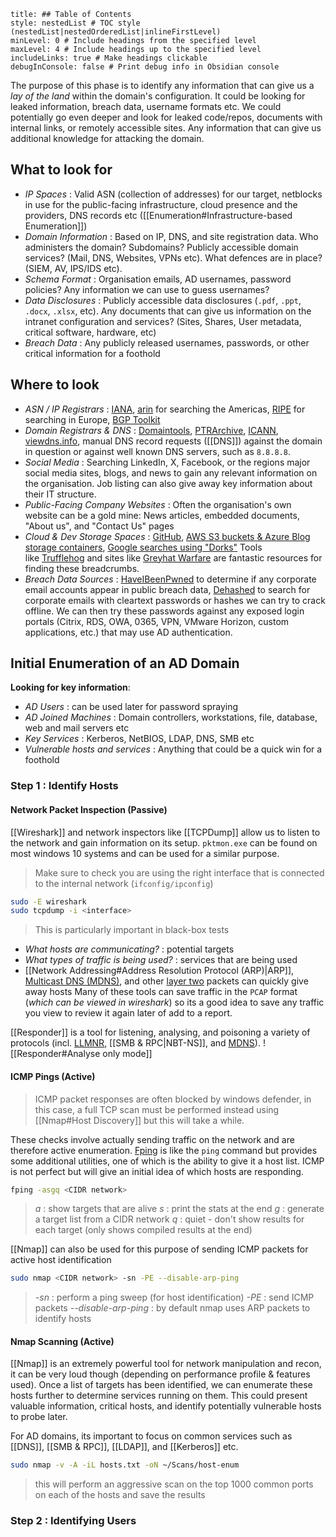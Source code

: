 ```table-of-contents
title: ## Table of Contents
style: nestedList # TOC style (nestedList|nestedOrderedList|inlineFirstLevel)
minLevel: 0 # Include headings from the specified level
maxLevel: 4 # Include headings up to the specified level
includeLinks: true # Make headings clickable
debugInConsole: false # Print debug info in Obsidian console
```
The purpose of this phase is to identify any information that can give us a *lay of the land* within the domain's configuration. It could be looking for leaked information, breach data, username formats etc. We could potentially go even deeper and look for leaked code/repos, documents with internal links, or remotely accessible sites. Any information that can give us additional knowledge for attacking the domain.

## What to look for
- *IP Spaces* : Valid ASN (collection of addresses) for our target, netblocks in use for the public-facing infrastructure, cloud presence and the providers, DNS records etc ([[Enumeration#Infrastructure-based Enumeration]])
- *Domain Information* : Based on IP, DNS, and site registration data. Who administers the domain? Subdomains? Publicly accessible domain services? (Mail, DNS, Websites, VPNs etc). What defences are in place? (SIEM, AV, IPS/IDS etc).
- *Schema Format* : Organisation emails, AD usernames, password policies? Any information we can use to guess usernames?
- *Data Disclosures* : Publicly accessible data disclosures (`.pdf`, `.ppt`, `.docx`, `.xlsx`, etc). Any documents that can give us information on the intranet configuration and services? (Sites, Shares, User metadata, critical software, hardware, etc)
- *Breach Data* : Any publicly released usernames, passwords, or other critical information for a foothold

## Where to look
- *ASN / IP Registrars* : [IANA](https://www.iana.org/), [arin](https://www.arin.net/) for searching the Americas, [RIPE](https://www.ripe.net/) for searching in Europe, [BGP Toolkit](https://bgp.he.net/)
- *Domain Registrars & DNS* : [Domaintools](https://www.domaintools.com/), [PTRArchive](http://ptrarchive.com/), [ICANN](https://lookup.icann.org/lookup), [viewdns.info](https://viewdns.info/), manual DNS record requests ([[DNS]]) against the domain in question or against well known DNS servers, such as `8.8.8.8`.
- *Social Media* : Searching LinkedIn, X, Facebook, or the regions major social media sites, blogs, and news to gain any relevant information on the organisation. Job listing can also give away key information about their IT structure.
- *Public-Facing Company Websites* : Often the organisation's own website can be a gold mine: News articles, embedded documents, "About us", and "Contact Us" pages
- *Cloud & Dev Storage Spaces* : [GitHub](https://github.com/), [AWS S3 buckets & Azure Blog storage containers](https://grayhatwarfare.com/), [Google searches using "Dorks"](https://www.exploit-db.com/google-hacking-database) Tools like [Trufflehog](https://github.com/trufflesecurity/truffleHog) and sites like [Greyhat Warfare](https://buckets.grayhatwarfare.com/) are fantastic resources for finding these breadcrumbs.
- *Breach Data Sources* : [HaveIBeenPwned](https://haveibeenpwned.com/) to determine if any corporate email accounts appear in public breach data, [Dehashed](https://www.dehashed.com/) to search for corporate emails with cleartext passwords or hashes we can try to crack offline. We can then try these passwords against any exposed login portals (Citrix, RDS, OWA, 0365, VPN, VMware Horizon, custom applications, etc.) that may use AD authentication.

## Initial Enumeration of an AD Domain
**Looking for key information**:
- *AD Users* : can be used later for password spraying
- *AD Joined Machines* : Domain controllers, workstations, file, database, web and mail servers etc
- *Key Services* : Kerberos, NetBIOS, LDAP, DNS, SMB etc
- *Vulnerable hosts and services* : Anything that could be a quick win for a foothold

### Step 1 : Identify Hosts
#### Network Packet Inspection (Passive)
[[Wireshark]] and network inspectors like [[TCPDump]] allow us to listen to the network and gain information on its setup. `pktmon.exe` can be found on most windows 10 systems and can be used for a similar purpose.
> Make sure to check you are using the right interface that is connected to the internal network (`ifconfig/ipconfig`)
```bash
sudo -E wireshark
sudo tcpdump -i <interface>
```
> This is particularly important in black-box tests
- *What hosts are communicating?* : potential targets
- *What types of traffic is being used?* : services that are being used
- [[Network Addressing#Address Resolution Protocol (ARP)|ARP]], [Multicast DNS (MDNS)](https://en.wikipedia.org/wiki/Multicast_DNS), and other [layer two](https://www.juniper.net/documentation/us/en/software/junos/multicast-l2/topics/topic-map/layer-2-understanding.html) packets can quickly give away hosts
Many of these tools can save traffic in the `PCAP` format (*which can be viewed in wireshark*) so its a good idea to save any traffic you view to review it again later of add to a report.

[[Responder]] is a tool for listening, analysing, and poisoning a variety of protocols (incl. [LLMNR](https://en.wikipedia.org/wiki/Link-Local_Multicast_Name_Resolution), [[SMB & RPC|NBT-NS]], and [MDNS](https://en.wikipedia.org/wiki/Multicast_DNS)).
![[Responder#Analyse only mode]]

#### ICMP Pings (Active)
> ICMP packet responses are often blocked by windows defender, in this case, a full TCP scan must be performed instead using [[Nmap#Host Discovery]] but this will take a while.

These checks involve actually sending traffic on the network and are therefore active enumeration.
[Fping](https://fping.org/) is like the `ping` command but provides some additional utilities, one of which is the ability to give it a host list. ICMP is not perfect but will give an initial idea of which hosts are responding.

```bash
fping -asgq <CIDR network>
```
> *a* : show targets that are alive
> *s* : print the stats at the end
> *g* : generate a target list from a CIDR network
> *q* : quiet - don't show results for each target (only shows compiled results at the end)

[[Nmap]] can also be used for this purpose of sending ICMP packets for active host identification
```bash
sudo nmap <CIDR network> -sn -PE --disable-arp-ping
```
> *-sn* : perform a ping sweep (for host identification)
> *-PE* : send ICMP packets
> *--disable-arp-ping* : by default nmap uses ARP packets to identify hosts

#### Nmap Scanning (Active)
[[Nmap]] is an extremely powerful tool for network manipulation and recon, it can be very loud though (depending on performance profile & features used). Once a list of targets has been identified, we can enumerate these hosts further to determine services running on them. This could present valuable information, critical hosts, and identify potentially vulnerable hosts to probe later.

For AD domains, its important to focus on common services such as [[DNS]], [[SMB & RPC]], [[LDAP]], and [[Kerberos]] etc.
```bash
sudo nmap -v -A -iL hosts.txt -oN ~/Scans/host-enum
```
> this will perform an aggressive scan on the top 1000 common ports on each of the hosts and save the results

### Step 2 : Identifying Users
#### 
